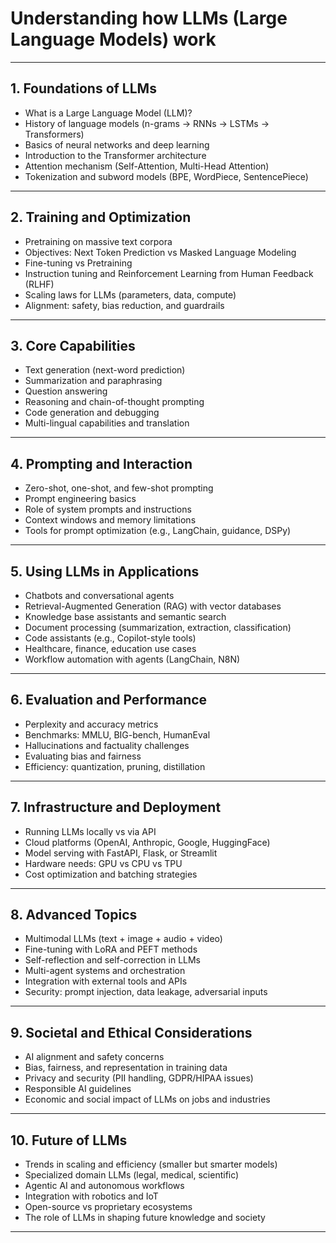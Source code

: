 # **Understanding how LLMs (Large Language Models) work**

---

## 1. Foundations of LLMs

* What is a Large Language Model (LLM)?
* History of language models (n-grams → RNNs → LSTMs → Transformers)
* Basics of neural networks and deep learning
* Introduction to the Transformer architecture
* Attention mechanism (Self-Attention, Multi-Head Attention)
* Tokenization and subword models (BPE, WordPiece, SentencePiece)

---

## 2. Training and Optimization

* Pretraining on massive text corpora
* Objectives: Next Token Prediction vs Masked Language Modeling
* Fine-tuning vs Pretraining
* Instruction tuning and Reinforcement Learning from Human Feedback (RLHF)
* Scaling laws for LLMs (parameters, data, compute)
* Alignment: safety, bias reduction, and guardrails

---

## 3. Core Capabilities

* Text generation (next-word prediction)
* Summarization and paraphrasing
* Question answering
* Reasoning and chain-of-thought prompting
* Code generation and debugging
* Multi-lingual capabilities and translation

---

## 4. Prompting and Interaction

* Zero-shot, one-shot, and few-shot prompting
* Prompt engineering basics
* Role of system prompts and instructions
* Context windows and memory limitations
* Tools for prompt optimization (e.g., LangChain, guidance, DSPy)

---

## 5. Using LLMs in Applications

* Chatbots and conversational agents
* Retrieval-Augmented Generation (RAG) with vector databases
* Knowledge base assistants and semantic search
* Document processing (summarization, extraction, classification)
* Code assistants (e.g., Copilot-style tools)
* Healthcare, finance, education use cases
* Workflow automation with agents (LangChain, N8N)

---

## 6. Evaluation and Performance

* Perplexity and accuracy metrics
* Benchmarks: MMLU, BIG-bench, HumanEval
* Hallucinations and factuality challenges
* Evaluating bias and fairness
* Efficiency: quantization, pruning, distillation

---

## 7. Infrastructure and Deployment

* Running LLMs locally vs via API
* Cloud platforms (OpenAI, Anthropic, Google, HuggingFace)
* Model serving with FastAPI, Flask, or Streamlit
* Hardware needs: GPU vs CPU vs TPU
* Cost optimization and batching strategies

---

## 8. Advanced Topics

* Multimodal LLMs (text + image + audio + video)
* Fine-tuning with LoRA and PEFT methods
* Self-reflection and self-correction in LLMs
* Multi-agent systems and orchestration
* Integration with external tools and APIs
* Security: prompt injection, data leakage, adversarial inputs

---

## 9. Societal and Ethical Considerations

* AI alignment and safety concerns
* Bias, fairness, and representation in training data
* Privacy and security (PII handling, GDPR/HIPAA issues)
* Responsible AI guidelines
* Economic and social impact of LLMs on jobs and industries

---

## 10. Future of LLMs

* Trends in scaling and efficiency (smaller but smarter models)
* Specialized domain LLMs (legal, medical, scientific)
* Agentic AI and autonomous workflows
* Integration with robotics and IoT
* Open-source vs proprietary ecosystems
* The role of LLMs in shaping future knowledge and society

---



